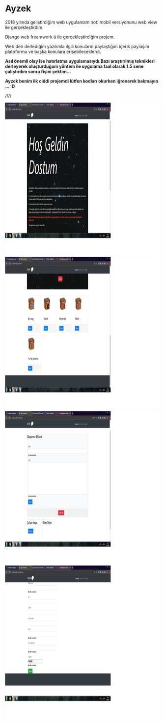 # Ayzek
2018 yılında geliştirdiğim web uygulamam not: mobil versiyonunu web view ile gerçekleştirdim.


Django web freamwork ü ile gerçekleştirdiğim projem.

Web den derlediğim yazılımla ilgili konuların paylaştığım içerik paylaşım platoformu ve başka konulara erişebileceklerdi.

**Asıl önemli olay ise hatırlatma uygulamasıydı.Bazı araştırılmış teknikleri derleyerek oluşturduğum yöntem ile  uygulama faal olarak 1.5 sene çalıştırdım sonra fişini çektim...**

**Ayzek benim ilk ciddi projemdi lütfen kodları okurken iğrenerek bakmayın ... :D**







////

<img width="600" height="500" src="https://github.com/Karaca12/Ayzek/blob/main/images/ayzek1r.png">
<img width="600" height="500" src="https://github.com/Karaca12/Ayzek/blob/main/images/ayzek2r.png">
<img width="600" height="500" src="https://github.com/Karaca12/Ayzek/blob/main/images/ayzek4.png">
<img width="600" height="500" src="https://github.com/Karaca12/Ayzek/blob/main/images/ayzek5r.png">

